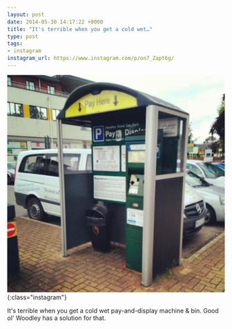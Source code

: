 ```yaml
---
layout: post
date: 2014-05-30 14:17:22 +0000
title: "It's terrible when you get a cold wet…"
type: post
tags:
- instagram
instagram_url: https://www.instagram.com/p/on7_Zapt6g/
---
```


![Instagram - on7_Zapt6g](/img/on7_Zapt6g.jpg){:class="instagram"}

It's terrible when you get a cold wet pay-and-display machine & bin. Good ol' Woodley has a solution for that.
